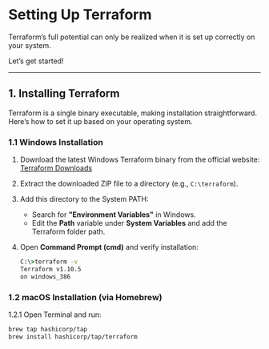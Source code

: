 # Setting Up Terraform

Terraform’s full potential can only be realized when it is set up correctly on your system.

Let’s get started!

---

## 1. Installing Terraform

Terraform is a single binary executable, making installation straightforward. Here’s how to set it up based on your operating system.

### 1.1 Windows Installation

1. Download the latest Windows Terraform binary from the official website:  
   [Terraform Downloads](https://developer.hashicorp.com/terraform/downloads)
2. Extract the downloaded ZIP file to a directory (e.g., `C:\terraform`).
3. Add this directory to the System PATH:  
   - Search for **"Environment Variables"** in Windows.  
   - Edit the **Path** variable under **System Variables** and add the Terraform folder path.
4. Open **Command Prompt (cmd)** and verify installation:

   ```cmd
   C:\>terraform -v
   Terraform v1.10.5
   on windows_386

### 1.2 macOS Installation (via Homebrew)

1.2.1 Open Terminal and run:

```sh
brew tap hashicorp/tap
brew install hashicorp/tap/terraform
